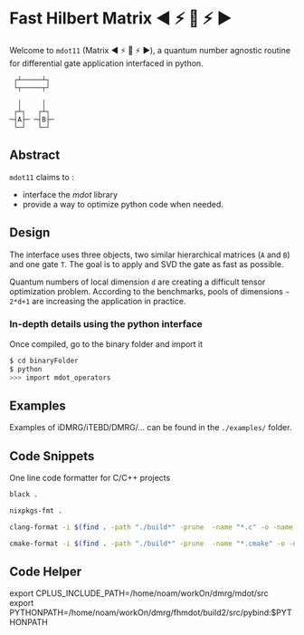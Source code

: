 # Fast Hilbert Matrix :arrow_backward: :zap: :red_circle: :zap: :arrow_forward:

Welcome to `mdot11` (Matrix​ :arrow_backward: :zap:
:red_circle: :zap: :arrow_forward:), a quantum number agnostic routine
for differential gate application interfaced in python.

```
 ┌┴─────┴┐ 
 └┬─────┬┘ 
           
  │     │
 ┌┴┐   ┌┴┐ 
─┤A├─ ─┤B├─
 └─┘   └─┘ 
```

## Abstract

`mdot11` claims to :

* interface the *mdot* library
* provide a way to optimize python code when needed.

## Design

The interface uses three objects, two similar hierarchical matrices
(`A` and `B`) and one gate `T`.  The goal is to apply and SVD the gate
as fast as possible.

Quantum numbers of local dimension `d` are creating a difficult tensor
optimization problem.  According to the benchmarks, pools of
dimensions `~ 2*d+1` are increasing the application in practice.

### In-depth details using the python interface

Once compiled, go to the binary folder and import it

```bash
$ cd binaryFolder
$ python
>>> import mdot_operators
```

## Examples

Examples of iDMRG/iTEBD/DMRG/... can be found in the `./examples/` folder.


## Code Snippets

One line code formatter for C/C++ projects

```bash
black .

nixpkgs-fmt .

clang-format -i $(find . -path "./build*" -prune  -name "*.c" -o -name "*.cpp" -o -name "*.h" -o -name "*.hpp")

cmake-format -i $(find . -path "./build*" -prune  -name "*.cmake" -o -name "CMakeLists.txt")
```

## Code Helper

export CPLUS_INCLUDE_PATH=/home/noam/workOn/dmrg/mdot/src
export PYTHONPATH=/home/noam/workOn/dmrg/fhmdot/build2/src/pybind:$PYTHONPATH
